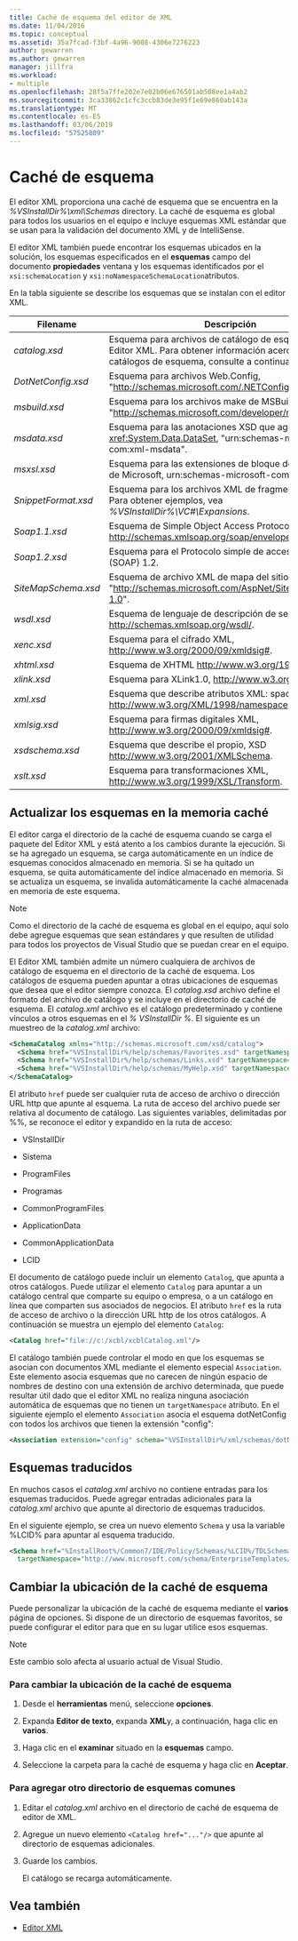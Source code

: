 ```yaml
---
title: Caché de esquema del editor de XML
ms.date: 11/04/2016
ms.topic: conceptual
ms.assetid: 35a7fcad-f3bf-4a96-9008-4306e7276223
author: gewarren
ms.author: gewarren
manager: jillfra
ms.workload:
- multiple
ms.openlocfilehash: 28f5a7ffe202e7e02b06e676501ab508ee1a4ab2
ms.sourcegitcommit: 3ca33862c1cfc3ccb83de3e95f1e69e860ab143a
ms.translationtype: MT
ms.contentlocale: es-ES
ms.lasthandoff: 03/06/2019
ms.locfileid: "57525809"
---
```

# <a name="schema-cache"></a>Caché de esquema

El editor XML proporciona una caché de esquema que se encuentra en la *%VSInstallDir%\xml\Schemas* directory. La caché de esquema es global para todos los usuarios en el equipo e incluye esquemas XML estándar que se usan para la validación del documento XML y de IntelliSense.

El editor XML también puede encontrar los esquemas ubicados en la solución, los esquemas especificados en el **esquemas** campo del documento **propiedades** ventana y los esquemas identificados por el `xsi:schemaLocation` y `xsi:noNamespaceSchemaLocation`atributos.

En la tabla siguiente se describe los esquemas que se instalan con el editor XML.

| Filename | Descripción |
|-| - |
| *catalog.xsd* | Esquema para archivos de catálogo de esquema del Editor XML. Para obtener información acerca de los catálogos de esquema, consulte a continuación. |
| *DotNetConfig.xsd* | Esquema para archivos Web.Config, "<http://schemas.microsoft.com/.NETConfiguration/v2.0>". |
| *msbuild.xsd* | Esquema para los archivos make de MSBuild, "<http://schemas.microsoft.com/developer/msbuild/2003>". |
| *msdata.xsd* | Esquema para las anotaciones XSD que agrega la clase <xref:System.Data.DataSet>, "urn:schemas-microsoft-com:xml-msdata". |
| *msxsl.xsd* | Esquema para las extensiones de bloque de script XSLT de Microsoft, urn:schemas-microsoft-com:xslt. |
| *SnippetFormat.xsd* | Esquema para los archivos XML de fragmento de código. Para obtener ejemplos, vea *%VSInstallDir%\VC#\Expansions*. |
| *Soap1.1.xsd* | Esquema de Simple Object Access Protocol (SOAP) 1.1, http://schemas.xmlsoap.org/soap/envelope/. |
| *Soap1.2.xsd* | Esquema para el Protocolo simple de acceso a objetos (SOAP) 1.2. |
| *SiteMapSchema.xsd* | Esquema de archivo XML de mapa del sitio ASP.NET, "<http://schemas.microsoft.com/AspNet/SiteMap-File-1.0>". |
| *wsdl.xsd* | Esquema de lenguaje de descripción de servicios Web, http://schemas.xmlsoap.org/wsdl/. |
| *xenc.xsd* | Esquema para el cifrado XML, http://www.w3.org/2000/09/xmldsig#. |
| *xhtml.xsd* | Esquema de XHTML http://www.w3.org/1999/xhtml. |
| *xlink.xsd* | Esquema para XLink1.0, http://www.w3.org/1999/xlink. |
| *xml.xsd* | Esquema que describe atributos XML: space y XML: lang, http://www.w3.org/XML/1998/namespace. |
| *xmlsig.xsd* | Esquema para firmas digitales XML, http://www.w3.org/2000/09/xmldsig#. |
| *xsdschema.xsd* | Esquema que describe el propio, XSD http://www.w3.org/2001/XMLSchema. |
| *xslt.xsd* | Esquema para transformaciones XML, http://www.w3.org/1999/XSL/Transform. |

## <a name="update-schemas-in-the-cache"></a>Actualizar los esquemas en la memoria caché

El editor carga el directorio de la caché de esquema cuando se carga el paquete del Editor XML y está atento a los cambios durante la ejecución. Si se ha agregado un esquema, se carga automáticamente en un índice de esquemas conocidos almacenado en memoria. Si se ha quitado un esquema, se quita automáticamente del índice almacenado en memoria. Si se actualiza un esquema, se invalida automáticamente la caché almacenada en memoria de este esquema.

> [!NOTE]
> Como el directorio de la caché de esquema es global en el equipo, aquí solo debe agregue esquemas que sean estándares y que resulten de utilidad para todos los proyectos de Visual Studio que se puedan crear en el equipo.

El Editor XML también admite un número cualquiera de archivos de catálogo de esquema en el directorio de la caché de esquema. Los catálogos de esquema pueden apuntar a otras ubicaciones de esquemas que desea que el editor siempre conozca. El *catalog.xsd* archivo define el formato del archivo de catálogo y se incluye en el directorio de caché de esquema. El *catalog.xml* archivo es el catálogo predeterminado y contiene vínculos a otros esquemas en el *% VSInstallDir %*. El siguiente es un muestreo de la *catalog.xml* archivo:

```xml
<SchemaCatalog xmlns="http://schemas.microsoft.com/xsd/catalog">
  <Schema href="%VSInstallDir%/help/schemas/Favorites.xsd" targetNamespace="urn:Favorites-Schema"/>
  <Schema href="%VSInstallDir%/help/schemas/Links.xsd" targetNamespace="urn:Links-Schema"/>
  <Schema href="%VSInstallDir%/help/schemas/MyHelp.xsd" targetNamespace="urn:VSHelp-Schema"/>
</SchemaCatalog>
```

El atributo `href` puede ser cualquier ruta de acceso de archivo o dirección URL http que apunte al esquema. La ruta de acceso del archivo puede ser relativa al documento de catálogo. Las siguientes variables, delimitadas por %%, se reconoce el editor y expandido en la ruta de acceso:

- VSInstallDir

- Sistema

- ProgramFiles

- Programas

- CommonProgramFiles

- ApplicationData

- CommonApplicationData

- LCID

El documento de catálogo puede incluir un elemento `Catalog`, que apunta a otros catálogos. Puede utilizar el elemento `Catalog` para apuntar a un catálogo central que comparte su equipo o empresa, o a un catálogo en línea que comparten sus asociados de negocios. El atributo `href` es la ruta de acceso de archivo o la dirección URL http de los otros catálogos. A continuación se muestra un ejemplo del elemento `Catalog`:

```xml
<Catalog href="file://c:/xcbl/xcblCatalog.xml"/>
```

El catálogo también puede controlar el modo en que los esquemas se asocian con documentos XML mediante el elemento especial `Association`. Este elemento asocia esquemas que no carecen de ningún espacio de nombres de destino con una extensión de archivo determinada, que puede resultar útil dado que el editor XML no realiza ninguna asociación automática de esquemas que no tienen un `targetNamespace` atributo. En el siguiente ejemplo el elemento `Association` asocia el esquema dotNetConfig con todos los archivos que tienen la extensión "config":

```xml
<Association extension="config" schema="%VSInstallDir%/xml/schemas/dotNetConfig.xsd"/>
```

## <a name="localized-schemas"></a>Esquemas traducidos

En muchos casos el *catalog.xml* archivo no contiene entradas para los esquemas traducidos. Puede agregar entradas adicionales para la *catalog.xml* archivo que apunte al directorio de esquemas traducidos.

En el siguiente ejemplo, se crea un nuevo elemento `Schema` y usa la variable %LCID% para apuntar al esquema traducido.

```xml
<Schema href="%InstallRoot%/Common7/IDE/Policy/Schemas/%LCID%/TDLSchema.xsd"
  targetNamespace="http://www.microsoft.com/schema/EnterpriseTemplates/TDLSchema"/>
```

## <a name="change-the-location-of-the-schema-cache"></a>Cambiar la ubicación de la caché de esquema

Puede personalizar la ubicación de la caché de esquema mediante el **varios** página de opciones. Si dispone de un directorio de esquemas favoritos, se puede configurar el editor para que en su lugar utilice esos esquemas.

> [!NOTE]
> Este cambio solo afecta al usuario actual de Visual Studio.

### <a name="to-change-the-schema-cache-location"></a>Para cambiar la ubicación de la caché de esquema

1. Desde el **herramientas** menú, seleccione **opciones**.

2. Expanda **Editor de texto**, expanda **XML**y, a continuación, haga clic en **varios**.

3. Haga clic en el **examinar** situado en la **esquemas** campo.

4. Seleccione la carpeta para la caché de esquema y haga clic en **Aceptar**.

### <a name="to-add-another-directory-of-common-schemas"></a>Para agregar otro directorio de esquemas comunes

1. Editar el *catalog.xml* archivo en el directorio de caché de esquema de editor de XML.

2. Agregue un nuevo elemento `<Catalog href="..."/>` que apunte al directorio de esquemas adicionales.

3. Guarde los cambios.

   El catálogo se recarga automáticamente.

## <a name="see-also"></a>Vea también

- [Editor XML](../xml-tools/xml-editor.md)